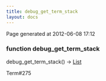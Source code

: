```yaml
---
title: debug_get_term_stack
layout: docs
---
```


<div class="bottom_right_note">Page generated at 2012-06-08 17:12</div>
<h3><span class="minor">function</span> debug_get_term_stack</h3>

debug_get_term_stack() -> <a href="/docs/List.html">List</a>
<p></p>

<p><span class="extra_minor">Term#275</span></p>
